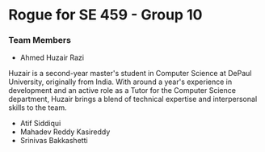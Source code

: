 # Rogue for SE 459 - Group 10 

### Team Members



* Ahmed Huzair Razi
 
Huzair is a second-year master's student in Computer Science at DePaul University, originally from India. With around a year's experience in development and an active role as a Tutor for the Computer Science department, Huzair brings a blend of technical expertise and interpersonal skills to the team.

* Atif Siddiqui
* Mahadev Reddy Kasireddy
* Srinivas Bakkashetti
   
